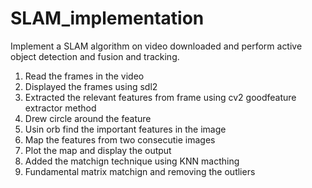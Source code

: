 # SLAM_implementation
Implement a SLAM algorithm on video downloaded and perform active object detection and fusion and tracking.

1. Read the frames in the video
2. Displayed the frames using sdl2
3. Extracted the relevant features from frame using cv2 goodfeature extractor method
4. Drew circle around the feature
5. Usin orb find the important features in the image
6. Map the features from two consecutie images
7. Plot the map and display the output
8. Added the matchign technique using KNN macthing
9. Fundamental matrix matchign and removing the outliers


